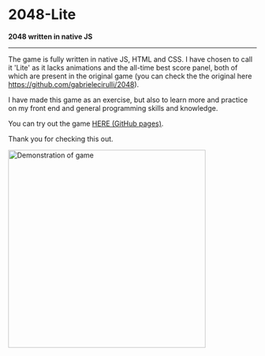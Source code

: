 # 2048-Lite

 **2048 written in native JS**

----------------------------------

The game is fully written in native JS, HTML and CSS. I have chosen to call it 'Lite' as it lacks animations and the all-time best score panel, both of which are present in the original game (you can check the the original here https://github.com/gabrielecirulli/2048).

I have made this game as an exercise, but also to learn more and practice on my front end and general programming skills and knowledge.

You can try out the game <a href="https://vladislavs28.github.io/2048-Lite/">HERE (GitHub pages)</a>.

Thank you for checking this out.

<img src="https://i.imgur.com/om5EqWI.png" alt="Demonstration of game" width="400px">